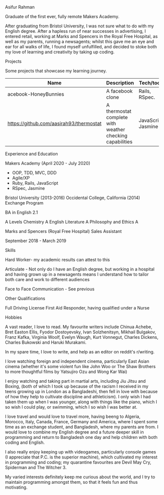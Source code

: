 Asifur Rahman

Graduate of the first ever, fully remote Makers Academy.

After graduating from Bristol University, I was not sure what to do with my English degree. After a hapless run of near successes in advertising, I entered retail, 
working at Marks and Spencers in the Royal Free Hospital, as well as my parents, running a newsagents; whilst this gave me an eye and ear for all walks of life, I found myself unfulfilled, and decided to stoke both my love of learning and creativity by taking up coding. 

Projects

Some projects that showcase my learning journey.

| Name                         | Description       | Tech/tools        |
| ---------------------------- | ----------------- | ----------------- |
| acebook-HoneyBunnies            | A facebook clone | Rails, RSpec. |
|https://github.com/aasirah93/thermostat | A thermostat complete with weather checking capabilities | JavaScript, Jasmine |

Experience and Education 

Makers Academy (April 2020 - July 2020)

- OOP, TDD, MVC, DDD
- Agile/XP
- Ruby, Rails, JavaScript
- RSpec, Jasmine

Bristol University (2013-2016)
Occidental College, California (2014) Exchange Program

BA in English 2.1


A Levels
Chemistry A
English Literature A
Philosophy and Ethics A

Marks and Spencers (Royal Free Hospital)
Sales Assistant 

September 2018 - March 2019

Skills

Hard Worker- my academic results can attest to this

Articulate - Not only do I have an English degree, but working in a hospital and having grown up in a newsagents means I understand how to tailor both care and
work to different audiences

Face to Face Communication - See previous

Other Qualifications

Full Driving License
First Aid Responder, having qualified under a Nurse

Hobbies

A vast reader, I love to read. My favourite writers include Chinua Achebe, Bret Easton Ellis, Fyodor Dostoyevsky, Ivan Solzhenitsyn, Mikhail Bulgakov,
Franz Kafka, Virginia Woolf, Evelyn Waugh, Kurt Vonnegut, Charles Dickens, Charles Bukowski and Haruki Murakami.

In my spare time, I love to write, and help as an editor on reddit's r/writing. 

I love watching foreign and independent cinema, particularly East Asian cinema (whether it's some violent fun like John Woo or The Shaw Brothers to more thoughtful films by Yatsujiro Ozu and Wong Kar Wai)

I enjoy watching and taking part in martial arts, including Jiu Jitsu and Boxing, (both of which I took up because of the racism I received in my teens growing up in London as a Bangladeshi, then fell in love with because of how they help to cultivate discipline and athleticism). I only wish I had taken them up when I was younger, along with things like the piano, which I so wish I could play, or swimming, which I so wish I was better at.

I love travel and would love to travel more, having beeng to Algeria, Morocco, Italy, Canada, France, Germany and America, where I spent some time as an exchange student, and Bangladesh, where my parents are from. I would love to combine my English degree and a future deeper skill in programming and return to Bangladesh one day and help children with both coding and English.

I also really enjoy keeping up with videogames, particularly console games (I appreciate that P.C. is the superior machine), which cultivated my interest in programming and coding; my quarantine favourites are Devil May Cry, Spiderman and The Witcher 3.

My varied interests definitely keep me curious about the world, and I try to maintain programming amongst them, so that it feels fun and thus motivating.



